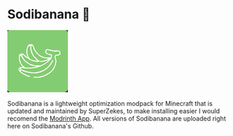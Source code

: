 # Sodibanana 🍌
![sodibanana_logo](https://github.com/SuperZekes/Sodibanana/blob/main/sodibananalogo.png)

Sodibanana is a lightweight optimization modpack for Minecraft that is updated and maintained by SuperZekes, to make installing easier I would recomend the <a href="https://modrinth.com/app">Modrinth App</a>.
All versions of Sodibanana are uploaded right here on Sodibanana's Github.
